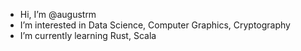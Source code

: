 - Hi, I’m @augustrm
- I’m interested in Data Science, Computer Graphics, Cryptography
- I’m currently learning Rust, Scala

<!---
augustrm/augustrm is a ✨ special ✨ repository because its `README.md` (this file) appears on your GitHub profile.
You can click the Preview link to take a look at your changes.
--->
